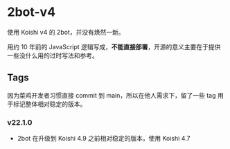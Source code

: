 # 2bot-v4

使用 Koishi v4 的 2bot，并没有焕然一新。

用约 10 年前的 JavaScript 逻辑写成，**不能直接部署**，开源的意义主要在于提供一些没什么用的过时写法和参考。

## Tags

因为菜鸡开发者习惯直接 commit 到 main，所以在他人需求下，留了一些 tag 用于标记整体相对稳定的版本。

### v22.1.0

- 2bot 在升级到 Koishi 4.9 之前相对稳定的版本，使用 Koishi 4.7